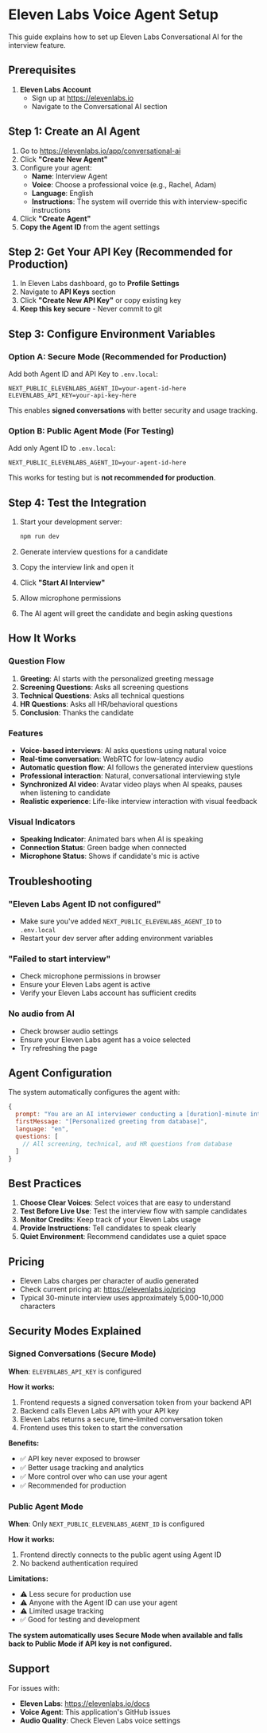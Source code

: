 # Eleven Labs Voice Agent Setup

This guide explains how to set up Eleven Labs Conversational AI for the interview feature.

## Prerequisites

1. **Eleven Labs Account**
   - Sign up at https://elevenlabs.io
   - Navigate to the Conversational AI section

## Step 1: Create an AI Agent

1. Go to https://elevenlabs.io/app/conversational-ai
2. Click **"Create New Agent"**
3. Configure your agent:
   - **Name**: Interview Agent
   - **Voice**: Choose a professional voice (e.g., Rachel, Adam)
   - **Language**: English
   - **Instructions**: The system will override this with interview-specific instructions
4. Click **"Create Agent"**
5. **Copy the Agent ID** from the agent settings

## Step 2: Get Your API Key (Recommended for Production)

1. In Eleven Labs dashboard, go to **Profile Settings**
2. Navigate to **API Keys** section
3. Click **"Create New API Key"** or copy existing key
4. **Keep this key secure** - Never commit to git

## Step 3: Configure Environment Variables

### Option A: Secure Mode (Recommended for Production)

Add both Agent ID and API Key to `.env.local`:

```env
NEXT_PUBLIC_ELEVENLABS_AGENT_ID=your-agent-id-here
ELEVENLABS_API_KEY=your-api-key-here
```

This enables **signed conversations** with better security and usage tracking.

### Option B: Public Agent Mode (For Testing)

Add only Agent ID to `.env.local`:

```env
NEXT_PUBLIC_ELEVENLABS_AGENT_ID=your-agent-id-here
```

This works for testing but is **not recommended for production**.

## Step 4: Test the Integration

1. Start your development server:
   ```bash
   npm run dev
   ```

2. Generate interview questions for a candidate
3. Copy the interview link and open it
4. Click **"Start AI Interview"**
5. Allow microphone permissions
6. The AI agent will greet the candidate and begin asking questions

## How It Works

### Question Flow

1. **Greeting**: AI starts with the personalized greeting message
2. **Screening Questions**: Asks all screening questions
3. **Technical Questions**: Asks all technical questions  
4. **HR Questions**: Asks all HR/behavioral questions
5. **Conclusion**: Thanks the candidate

### Features

- **Voice-based interviews**: AI asks questions using natural voice
- **Real-time conversation**: WebRTC for low-latency audio
- **Automatic question flow**: AI follows the generated interview questions
- **Professional interaction**: Natural, conversational interviewing style
- **Synchronized AI video**: Avatar video plays when AI speaks, pauses when listening to candidate
- **Realistic experience**: Life-like interview interaction with visual feedback

### Visual Indicators

- **Speaking Indicator**: Animated bars when AI is speaking
- **Connection Status**: Green badge when connected
- **Microphone Status**: Shows if candidate's mic is active

## Troubleshooting

### "Eleven Labs Agent ID not configured"
- Make sure you've added `NEXT_PUBLIC_ELEVENLABS_AGENT_ID` to `.env.local`
- Restart your dev server after adding environment variables

### "Failed to start interview"
- Check microphone permissions in browser
- Ensure your Eleven Labs agent is active
- Verify your Eleven Labs account has sufficient credits

### No audio from AI
- Check browser audio settings
- Ensure your Eleven Labs agent has a voice selected
- Try refreshing the page

## Agent Configuration

The system automatically configures the agent with:

```javascript
{
  prompt: "You are an AI interviewer conducting a [duration]-minute interview...",
  firstMessage: "[Personalized greeting from database]",
  language: "en",
  questions: [
    // All screening, technical, and HR questions from database
  ]
}
```

## Best Practices

1. **Choose Clear Voices**: Select voices that are easy to understand
2. **Test Before Live Use**: Test the interview flow with sample candidates
3. **Monitor Credits**: Keep track of your Eleven Labs usage
4. **Provide Instructions**: Tell candidates to speak clearly
5. **Quiet Environment**: Recommend candidates use a quiet space

## Pricing

- Eleven Labs charges per character of audio generated
- Check current pricing at: https://elevenlabs.io/pricing
- Typical 30-minute interview uses approximately 5,000-10,000 characters

## Security Modes Explained

### Signed Conversations (Secure Mode)
**When**: `ELEVENLABS_API_KEY` is configured

**How it works:**
1. Frontend requests a signed conversation token from your backend API
2. Backend calls Eleven Labs API with your API key
3. Eleven Labs returns a secure, time-limited conversation token
4. Frontend uses this token to start the conversation

**Benefits:**
- ✅ API key never exposed to browser
- ✅ Better usage tracking and analytics
- ✅ More control over who can use your agent
- ✅ Recommended for production

### Public Agent Mode
**When**: Only `NEXT_PUBLIC_ELEVENLABS_AGENT_ID` is configured

**How it works:**
1. Frontend directly connects to the public agent using Agent ID
2. No backend authentication required

**Limitations:**
- ⚠️ Less secure for production use
- ⚠️ Anyone with the Agent ID can use your agent
- ⚠️ Limited usage tracking
- ✅ Good for testing and development

**The system automatically uses Secure Mode when available and falls back to Public Mode if API key is not configured.**

## Support

For issues with:
- **Eleven Labs**: https://elevenlabs.io/docs
- **Voice Agent**: This application's GitHub issues
- **Audio Quality**: Check Eleven Labs voice settings
